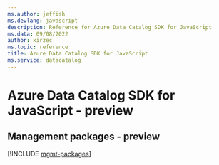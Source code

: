```yaml
---
ms.author: jeffish
ms.devlang: javascript
description: Reference for Azure Data Catalog SDK for JavaScript
ms.data: 09/08/2022
author: xirzec
ms.topic: reference
title: Azure Data Catalog SDK for JavaScript
ms.service: datacatalog
---
```

# Azure Data Catalog SDK for JavaScript - preview

## Management packages - preview
[!INCLUDE [mgmt-packages](data-catalog-mgmt-index.md)]
